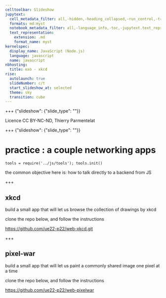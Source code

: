 ```yaml
---
celltoolbar: Slideshow
jupytext:
  cell_metadata_filter: all,-hidden,-heading_collapsed,-run_control,-trusted
  formats: md:myst
  notebook_metadata_filter: all,-language_info,-toc,-jupytext.text_representation.jupytext_version,-jupytext.text_representation.format_version
  text_representation:
    extension: .md
    format_name: myst
kernelspec:
  display_name: JavaScript (Node.js)
  language: javascript
  name: javascript
nbhosting:
  title: exo - xkcd
rise:
  autolaunch: true
  slideNumber: c/t
  start_slideshow_at: selected
  theme: sky
  transition: cube
---
```


+++ {"slideshow": {"slide_type": ""}}

Licence CC BY-NC-ND, Thierry Parmentelat

+++ {"slideshow": {"slide_type": ""}}

# practice : a couple networking apps

```{code-cell}
tools = require('../js/tools'); tools.init()
```

the common objective here is: how to talk directly to a backend from JS

+++

## xkcd


build a small app that will let us browse the collection of drawings by xkcd

clone the repo below, and follow the instructions

<https://github.com/ue22-p22/web-xkcd.git>

+++

## pixel-war


build a small app that will let us paint a commonly shared image one pixel at a time

clone the repo below, and follow the instructions

<https://github.com/ue22-p22/web-pixelwar>
